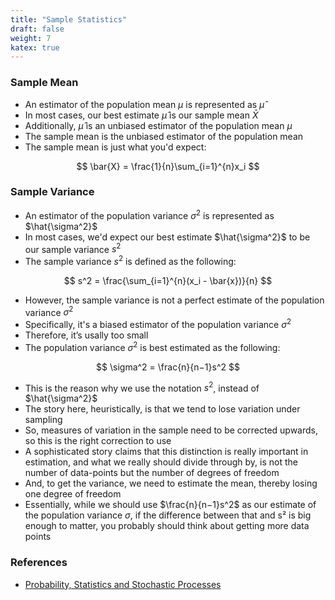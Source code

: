 ```yaml
---
title: "Sample Statistics"
draft: false
weight: 7
katex: true
---
```


### Sample Mean
- An estimator of the population mean $\mu$ is represented as $\hat{\mu}$
- In most cases, our best estimate $\hat{\mu}$ is our sample mean $\bar{X}$
- Additionally, $\hat{\mu}$ is an unbiased estimator of the population mean $\mu$
- The sample mean is the unbiased estimator of the population mean
- The sample mean is just what you'd expect:

$$
\bar{X} = \frac{1}{n}\sum_{i=1}^{n}x_i
$$

### Sample Variance
- An estimator of the population variance $\sigma^2$ is represented as $\hat{\sigma^2}$
- In most cases, we'd expect our best estimate $\hat{\sigma^2}$ to be our sample variance $s^2$
- The sample variance $s^2$ is defined as the following:

$$
s^2 = \frac{\sum_{i=1}^{n}(x_i - \bar{x})}{n}
$$

- However, the sample variance is not a perfect estimate of the population variance $\sigma^2$
- Specifically, it's a biased estimator of the population variance $\sigma^2$
- Therefore, it’s usally too small
- The population variance $\sigma^2$ is best estimated as the following:

$$
\sigma^2 = \frac{n}{n−1}s^2
$$

- This is the reason why we use the notation $s^2$, instead of $\hat{\sigma^2}$
- The story here, heuristically, is that we tend to lose variation under sampling
- So, measures of variation in the sample need to be corrected upwards, so this is the right correction to use
- A sophisticated story claims that this distinction is really important in estimation, and what we really should divide through by, is not the number of data-points but the number of degrees of freedom
- And, to get the variance, we need to estimate the mean, thereby losing one degree of freedom
- Essentially, while we should use $\frac{n}{n−1}s^2$ as our estimate of the population variance $\sigma$, if the difference between that and s² is big enough to matter, you probably should think about getting more data points

### References
- [Probability, Statistics and Stochastic Processes](http://bactra.org/prob-notes/srl.pdf)
